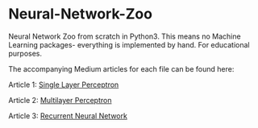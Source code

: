 # Neural-Network-Zoo
Neural Network Zoo from scratch in Python3. 
This means no Machine Learning packages- everything is implemented by hand.
For educational purposes.

The accompanying Medium articles for each file can be found here:

Article 1: [Single Layer Perceptron][a]

Article 2: [Multilayer Perceptron][b]

Article 3: [Recurrent Neural Network][c]

[a]: https://medium.com/mlearning-ai/building-a-neural-network-zoo-from-scratch-the-perceptron-335759f48089
[b]: https://medium.com/mlearning-ai/building-a-neural-network-zoo-from-scratch-feed-forward-neural-networks-f754cc88eca2
[c]: https://medium.com/mlearning-ai/building-a-neural-network-zoo-from-scratch-the-recurrent-neural-network-9357b43e113c